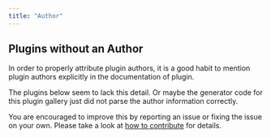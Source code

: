 ```yaml
---
title: "Author"
---
```


## Plugins without an Author

In order to properly attribute plugin authors, it is a good habit to mention plugin authors
explicitly in the documentation of plugin.

The plugins below seem to lack this detail.
Or maybe the generator code for this plugin gallery just did not parse the author information correctly.

You are encouraged to improve this by reporting an issue or fixing the issue on your own.
Please take a look at [how to contribute](/contribute/) for details.
